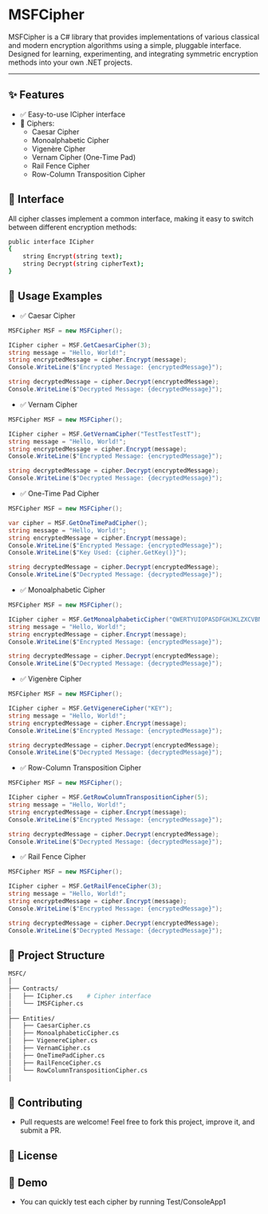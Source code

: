 # MSFCipher

MSFCipher is a C# library that provides implementations of various classical and modern encryption algorithms using a simple, pluggable interface. Designed for learning, experimenting, and integrating symmetric encryption methods into your own .NET projects.

---

## ✨ Features

- ✅ Easy-to-use ICipher interface
- 🔐 Ciphers:
  - Caesar Cipher
  - Monoalphabetic Cipher
  - Vigenère Cipher
  - Vernam Cipher (One-Time Pad)
  - Rail Fence Cipher
  - Row-Column Transposition Cipher




## 🧠 Interface
All cipher classes implement a common interface, making it easy to switch between different encryption methods:

```bash
public interface ICipher
{
    string Encrypt(string text);
    string Decrypt(string cipherText);
}
```


## 🚀 Usage Examples

- ✅ Caesar Cipher
```csharp
MSFCipher MSF = new MSFCipher();

ICipher cipher = MSF.GetCaesarCipher(3);
string message = "Hello, World!";
string encryptedMessage = cipher.Encrypt(message);
Console.WriteLine($"Encrypted Message: {encryptedMessage}");

string decryptedMessage = cipher.Decrypt(encryptedMessage);
Console.WriteLine($"Decrypted Message: {decryptedMessage}");
```
- ✅ Vernam  Cipher
```csharp
MSFCipher MSF = new MSFCipher();

ICipher cipher = MSF.GetVernamCipher("TestTestTestT");
string message = "Hello, World!";
string encryptedMessage = cipher.Encrypt(message);
Console.WriteLine($"Encrypted Message: {encryptedMessage}");

string decryptedMessage = cipher.Decrypt(encryptedMessage);
Console.WriteLine($"Decrypted Message: {decryptedMessage}");
```

- ✅ One-Time Pad  Cipher
```csharp
MSFCipher MSF = new MSFCipher();

var cipher = MSF.GetOneTimePadCipher();
string message = "Hello, World!";
string encryptedMessage = cipher.Encrypt(message);
Console.WriteLine($"Encrypted Message: {encryptedMessage}");
Console.WriteLine($"Key Used: {cipher.GetKey()}");

string decryptedMessage = cipher.Decrypt(encryptedMessage);
Console.WriteLine($"Decrypted Message: {decryptedMessage}");
```

- ✅ Monoalphabetic   Cipher
```csharp
MSFCipher MSF = new MSFCipher();

ICipher cipher = MSF.GetMonoalphabeticCipher("QWERTYUIOPASDFGHJKLZXCVBNM");
string message = "Hello, World!";
string encryptedMessage = cipher.Encrypt(message);
Console.WriteLine($"Encrypted Message: {encryptedMessage}");

string decryptedMessage = cipher.Decrypt(encryptedMessage);
Console.WriteLine($"Decrypted Message: {decryptedMessage}");
```
- ✅ Vigenère Cipher
```csharp
MSFCipher MSF = new MSFCipher();

ICipher cipher = MSF.GetVigenereCipher("KEY");
string message = "Hello, World!";
string encryptedMessage = cipher.Encrypt(message);
Console.WriteLine($"Encrypted Message: {encryptedMessage}");

string decryptedMessage = cipher.Decrypt(encryptedMessage);
Console.WriteLine($"Decrypted Message: {decryptedMessage}");
```

- ✅ Row-Column Transposition Cipher
```csharp
MSFCipher MSF = new MSFCipher();

ICipher cipher = MSF.GetRowColumnTranspositionCipher(5);
string message = "Hello, World!";
string encryptedMessage = cipher.Encrypt(message);
Console.WriteLine($"Encrypted Message: {encryptedMessage}");

string decryptedMessage = cipher.Decrypt(encryptedMessage);
Console.WriteLine($"Decrypted Message: {decryptedMessage}");
```
- ✅ Rail Fence Cipher
```csharp
MSFCipher MSF = new MSFCipher();

ICipher cipher = MSF.GetRailFenceCipher(3);
string message = "Hello, World!";
string encryptedMessage = cipher.Encrypt(message);
Console.WriteLine($"Encrypted Message: {encryptedMessage}");

string decryptedMessage = cipher.Decrypt(encryptedMessage);
Console.WriteLine($"Decrypted Message: {decryptedMessage}");
```
## 📁 Project Structure

```bash
MSFC/
│
├── Contracts/
│   ├── ICipher.cs    # Cipher interface
│   └── IMSFCipher.cs         
│
├── Entities/
│   ├── CaesarCipher.cs
│   ├── MonoalphabeticCipher.cs
│   ├── VigenereCipher.cs
│   ├── VernamCipher.cs
│   ├── OneTimePadCipher.cs
│   ├── RailFenceCipher.cs
│   └── RowColumnTranspositionCipher.cs
│
```
## 🤝 Contributing
- Pull requests are welcome! Feel free to fork this project, improve it, and submit a PR.

## 📜 License


## 🧪 Demo
- You can quickly test each cipher by running Test/ConsoleApp1
